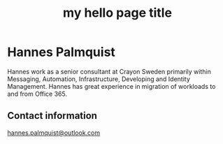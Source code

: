 ﻿---
title: my hello page title
description: my hello page description
hide_table_of_contents: true
---

# Hannes Palmquist

Hannes work as a senior consultant at Crayon Sweden primarily within Messaging, Automation, Infrastructure, Developing and Identity Management. Hannes has great experience in migration of workloads to and from Office 365.

## Contact information

hannes.palmquist@outlook.com